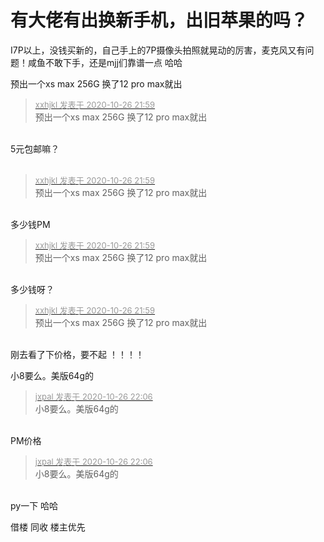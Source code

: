 # 有大佬有出换新手机，出旧苹果的吗？


I7P以上，没钱买新的，自己手上的7P摄像头拍照就晃动的厉害，麦克风又有问题！咸鱼不敢下手，还是mjj们靠谱一点 哈哈

预出一个xs max 256G 换了12 pro max就出<img id="aimg_bnnEb" onclick="zoom(this, this.src, 0, 0, 0)" class="zoom" src="https://cdn.jsdelivr.net/gh/hishis/forum-master/public/images/patch.gif" onmouseover="img_onmouseoverfunc(this)" onload="thumbImg(this)" border="0" alt="" />

<div class="quote"><blockquote><font size="2"><a href="https://www.hostloc.com/forum.php?mod=redirect&amp;goto=findpost&amp;pid=9356262&amp;ptid=758753" target="_blank"><font color="#999999">xxhjkl 发表于 2020-10-26 21:59</font></a></font><br />
预出一个xs max 256G 换了12 pro max就出</blockquote></div><br />
5元包邮嘛？<br />
<br />
<img src="static/image/smiley/default/loveliness.gif" smilieid="28" border="0" alt="" />

<div class="quote"><blockquote><font size="2"><a href="https://www.hostloc.com/forum.php?mod=redirect&amp;goto=findpost&amp;pid=9356262&amp;ptid=758753" target="_blank"><font color="#999999">xxhjkl 发表于 2020-10-26 21:59</font></a></font><br />
预出一个xs max 256G 换了12 pro max就出</blockquote></div><br />
多少钱PM

<div class="quote"><blockquote><font size="2"><a href="https://www.hostloc.com/forum.php?mod=redirect&amp;goto=findpost&amp;pid=9356262&amp;ptid=758753" target="_blank"><font color="#999999">xxhjkl 发表于 2020-10-26 21:59</font></a></font><br />
预出一个xs max 256G 换了12 pro max就出</blockquote></div><br />
多少钱呀？

<div class="quote"><blockquote><font size="2"><a href="https://www.hostloc.com/forum.php?mod=redirect&amp;goto=findpost&amp;pid=9356262&amp;ptid=758753" target="_blank"><font color="#999999">xxhjkl 发表于 2020-10-26 21:59</font></a></font><br />
预出一个xs max 256G 换了12 pro max就出</blockquote></div><br />
刚去看了下价格，要不起 ！！！！

小8要么。美版64g的

<div class="quote"><blockquote><font size="2"><a href="https://www.hostloc.com/forum.php?mod=redirect&amp;goto=findpost&amp;pid=9356308&amp;ptid=758753" target="_blank"><font color="#999999">jxpal 发表于 2020-10-26 22:06</font></a></font><br />
小8要么。美版64g的</blockquote></div><br />
PM价格

<div class="quote"><blockquote><font size="2"><a href="https://www.hostloc.com/forum.php?mod=redirect&amp;goto=findpost&amp;pid=9356308&amp;ptid=758753" target="_blank"><font color="#999999">jxpal 发表于 2020-10-26 22:06</font></a></font><br />
小8要么。美版64g的</blockquote></div><br />
py一下 哈哈

借楼 同收 楼主优先
